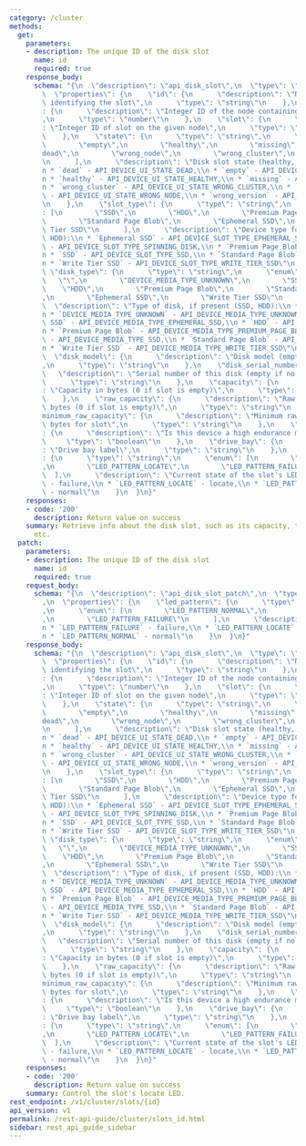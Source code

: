 ```yaml
---
category: /cluster
methods:
  get:
    parameters:
    - description: The unique ID of the disk slot
      name: id
      required: true
    response_body:
      schema: "{\n  \"description\": \"api_disk_slot\",\n  \"type\": \"object\",\n\
        \  \"properties\": {\n    \"id\": {\n      \"description\": \"Node:Slot representation\
        \ identifying the slot\",\n      \"type\": \"string\"\n    },\n    \"node_id\"\
        : {\n      \"description\": \"Integer ID of the node containing the slot.\"\
        ,\n      \"type\": \"number\"\n    },\n    \"slot\": {\n      \"description\"\
        : \"Integer ID of slot on the given node\",\n      \"type\": \"number\"\n\
        \    },\n    \"state\": {\n      \"type\": \"string\",\n      \"enum\": [\n\
        \        \"empty\",\n        \"healthy\",\n        \"missing\",\n        \"\
        dead\",\n        \"wrong_node\",\n        \"wrong_cluster\",\n        \"wrong_version\"\
        \n      ],\n      \"description\": \"Disk slot state (healthy, dead, empty):\\\
        n * `dead` - API_DEVICE_UI_STATE_DEAD,\\n * `empty` - API_DEVICE_UI_STATE_EMPTY,\\\
        n * `healthy` - API_DEVICE_UI_STATE_HEALTHY,\\n * `missing` - API_DEVICE_UI_STATE_MISSING,\\\
        n * `wrong_cluster` - API_DEVICE_UI_STATE_WRONG_CLUSTER,\\n * `wrong_node`\
        \ - API_DEVICE_UI_STATE_WRONG_NODE,\\n * `wrong_version` - API_DEVICE_UI_STATE_WRONG_VERSION\"\
        \n    },\n    \"slot_type\": {\n      \"type\": \"string\",\n      \"enum\"\
        : [\n        \"SSD\",\n        \"HDD\",\n        \"Premium Page Blob\",\n\
        \        \"Standard Page Blob\",\n        \"Ephemeral SSD\",\n        \"Write\
        \ Tier SSD\"\n      ],\n      \"description\": \"Device type for slot (SSD,\
        \ HDD):\\n * `Ephemeral SSD` - API_DEVICE_SLOT_TYPE_EPHEMERAL_SSD,\\n * `HDD`\
        \ - API_DEVICE_SLOT_TYPE_SPINNING_DISK,\\n * `Premium Page Blob` - API_DEVICE_SLOT_TYPE_PREMIUM_PAGE_BLOB,\\\
        n * `SSD` - API_DEVICE_SLOT_TYPE_SSD,\\n * `Standard Page Blob` - API_DEVICE_SLOT_TYPE_STANDARD_PAGE_BLOB,\\\
        n * `Write Tier SSD` - API_DEVICE_SLOT_TYPE_WRITE_TIER_SSD\"\n    },\n   \
        \ \"disk_type\": {\n      \"type\": \"string\",\n      \"enum\": [\n     \
        \   \"\",\n        \"DEVICE_MEDIA_TYPE_UNKNOWN\",\n        \"SSD\",\n    \
        \    \"HDD\",\n        \"Premium Page Blob\",\n        \"Standard Page Blob\"\
        ,\n        \"Ephemeral SSD\",\n        \"Write Tier SSD\"\n      ],\n    \
        \  \"description\": \"Type of disk, if present (SSD, HDD):\\n * `` - API_DEVICE_MEDIA_TYPE_MISSING,\\\
        n * `DEVICE_MEDIA_TYPE_UNKNOWN` - API_DEVICE_MEDIA_TYPE_UNKNOWN,\\n * `Ephemeral\
        \ SSD` - API_DEVICE_MEDIA_TYPE_EPHEMERAL_SSD,\\n * `HDD` - API_DEVICE_MEDIA_TYPE_SPINNING_DISK,\\\
        n * `Premium Page Blob` - API_DEVICE_MEDIA_TYPE_PREMIUM_PAGE_BLOB,\\n * `SSD`\
        \ - API_DEVICE_MEDIA_TYPE_SSD,\\n * `Standard Page Blob` - API_DEVICE_MEDIA_TYPE_STANDARD_PAGE_BLOB,\\\
        n * `Write Tier SSD` - API_DEVICE_MEDIA_TYPE_WRITE_TIER_SSD\"\n    },\n  \
        \  \"disk_model\": {\n      \"description\": \"Disk model (empty if no disk)\"\
        ,\n      \"type\": \"string\"\n    },\n    \"disk_serial_number\": {\n   \
        \   \"description\": \"Serial number of this disk (empty if no disk)\",\n\
        \      \"type\": \"string\"\n    },\n    \"capacity\": {\n      \"description\"\
        : \"Capacity in bytes (0 if slot is empty)\",\n      \"type\": \"string\"\n\
        \    },\n    \"raw_capacity\": {\n      \"description\": \"Raw capacity in\
        \ bytes (0 if slot is empty)\",\n      \"type\": \"string\"\n    },\n    \"\
        minimum_raw_capacity\": {\n      \"description\": \"Minimum raw capacity in\
        \ bytes for slot\",\n      \"type\": \"string\"\n    },\n    \"high_endurance\"\
        : {\n      \"description\": \"Is this device a high endurance model\",\n \
        \     \"type\": \"boolean\"\n    },\n    \"drive_bay\": {\n      \"description\"\
        : \"Drive bay label\",\n      \"type\": \"string\"\n    },\n    \"led_pattern\"\
        : {\n      \"type\": \"string\",\n      \"enum\": [\n        \"LED_PATTERN_NORMAL\"\
        ,\n        \"LED_PATTERN_LOCATE\",\n        \"LED_PATTERN_FAILURE\"\n    \
        \  ],\n      \"description\": \"Current state of the slot's LED:\\n * `LED_PATTERN_FAILURE`\
        \ - failure,\\n * `LED_PATTERN_LOCATE` - locate,\\n * `LED_PATTERN_NORMAL`\
        \ - normal\"\n    }\n  }\n}"
    responses:
    - code: '200'
      description: Return value on success
    summary: Retrieve info about the disk slot, such as its capacity, type, model,
      etc.
  patch:
    parameters:
    - description: The unique ID of the disk slot
      name: id
      required: true
    request_body:
      schema: "{\n  \"description\": \"api_disk_slot_patch\",\n  \"type\": \"object\"\
        ,\n  \"properties\": {\n    \"led_pattern\": {\n      \"type\": \"string\"\
        ,\n      \"enum\": [\n        \"LED_PATTERN_NORMAL\",\n        \"LED_PATTERN_LOCATE\"\
        ,\n        \"LED_PATTERN_FAILURE\"\n      ],\n      \"description\": \"led_pattern:\\\
        n * `LED_PATTERN_FAILURE` - failure,\\n * `LED_PATTERN_LOCATE` - locate,\\\
        n * `LED_PATTERN_NORMAL` - normal\"\n    }\n  }\n}"
    response_body:
      schema: "{\n  \"description\": \"api_disk_slot\",\n  \"type\": \"object\",\n\
        \  \"properties\": {\n    \"id\": {\n      \"description\": \"Node:Slot representation\
        \ identifying the slot\",\n      \"type\": \"string\"\n    },\n    \"node_id\"\
        : {\n      \"description\": \"Integer ID of the node containing the slot.\"\
        ,\n      \"type\": \"number\"\n    },\n    \"slot\": {\n      \"description\"\
        : \"Integer ID of slot on the given node\",\n      \"type\": \"number\"\n\
        \    },\n    \"state\": {\n      \"type\": \"string\",\n      \"enum\": [\n\
        \        \"empty\",\n        \"healthy\",\n        \"missing\",\n        \"\
        dead\",\n        \"wrong_node\",\n        \"wrong_cluster\",\n        \"wrong_version\"\
        \n      ],\n      \"description\": \"Disk slot state (healthy, dead, empty):\\\
        n * `dead` - API_DEVICE_UI_STATE_DEAD,\\n * `empty` - API_DEVICE_UI_STATE_EMPTY,\\\
        n * `healthy` - API_DEVICE_UI_STATE_HEALTHY,\\n * `missing` - API_DEVICE_UI_STATE_MISSING,\\\
        n * `wrong_cluster` - API_DEVICE_UI_STATE_WRONG_CLUSTER,\\n * `wrong_node`\
        \ - API_DEVICE_UI_STATE_WRONG_NODE,\\n * `wrong_version` - API_DEVICE_UI_STATE_WRONG_VERSION\"\
        \n    },\n    \"slot_type\": {\n      \"type\": \"string\",\n      \"enum\"\
        : [\n        \"SSD\",\n        \"HDD\",\n        \"Premium Page Blob\",\n\
        \        \"Standard Page Blob\",\n        \"Ephemeral SSD\",\n        \"Write\
        \ Tier SSD\"\n      ],\n      \"description\": \"Device type for slot (SSD,\
        \ HDD):\\n * `Ephemeral SSD` - API_DEVICE_SLOT_TYPE_EPHEMERAL_SSD,\\n * `HDD`\
        \ - API_DEVICE_SLOT_TYPE_SPINNING_DISK,\\n * `Premium Page Blob` - API_DEVICE_SLOT_TYPE_PREMIUM_PAGE_BLOB,\\\
        n * `SSD` - API_DEVICE_SLOT_TYPE_SSD,\\n * `Standard Page Blob` - API_DEVICE_SLOT_TYPE_STANDARD_PAGE_BLOB,\\\
        n * `Write Tier SSD` - API_DEVICE_SLOT_TYPE_WRITE_TIER_SSD\"\n    },\n   \
        \ \"disk_type\": {\n      \"type\": \"string\",\n      \"enum\": [\n     \
        \   \"\",\n        \"DEVICE_MEDIA_TYPE_UNKNOWN\",\n        \"SSD\",\n    \
        \    \"HDD\",\n        \"Premium Page Blob\",\n        \"Standard Page Blob\"\
        ,\n        \"Ephemeral SSD\",\n        \"Write Tier SSD\"\n      ],\n    \
        \  \"description\": \"Type of disk, if present (SSD, HDD):\\n * `` - API_DEVICE_MEDIA_TYPE_MISSING,\\\
        n * `DEVICE_MEDIA_TYPE_UNKNOWN` - API_DEVICE_MEDIA_TYPE_UNKNOWN,\\n * `Ephemeral\
        \ SSD` - API_DEVICE_MEDIA_TYPE_EPHEMERAL_SSD,\\n * `HDD` - API_DEVICE_MEDIA_TYPE_SPINNING_DISK,\\\
        n * `Premium Page Blob` - API_DEVICE_MEDIA_TYPE_PREMIUM_PAGE_BLOB,\\n * `SSD`\
        \ - API_DEVICE_MEDIA_TYPE_SSD,\\n * `Standard Page Blob` - API_DEVICE_MEDIA_TYPE_STANDARD_PAGE_BLOB,\\\
        n * `Write Tier SSD` - API_DEVICE_MEDIA_TYPE_WRITE_TIER_SSD\"\n    },\n  \
        \  \"disk_model\": {\n      \"description\": \"Disk model (empty if no disk)\"\
        ,\n      \"type\": \"string\"\n    },\n    \"disk_serial_number\": {\n   \
        \   \"description\": \"Serial number of this disk (empty if no disk)\",\n\
        \      \"type\": \"string\"\n    },\n    \"capacity\": {\n      \"description\"\
        : \"Capacity in bytes (0 if slot is empty)\",\n      \"type\": \"string\"\n\
        \    },\n    \"raw_capacity\": {\n      \"description\": \"Raw capacity in\
        \ bytes (0 if slot is empty)\",\n      \"type\": \"string\"\n    },\n    \"\
        minimum_raw_capacity\": {\n      \"description\": \"Minimum raw capacity in\
        \ bytes for slot\",\n      \"type\": \"string\"\n    },\n    \"high_endurance\"\
        : {\n      \"description\": \"Is this device a high endurance model\",\n \
        \     \"type\": \"boolean\"\n    },\n    \"drive_bay\": {\n      \"description\"\
        : \"Drive bay label\",\n      \"type\": \"string\"\n    },\n    \"led_pattern\"\
        : {\n      \"type\": \"string\",\n      \"enum\": [\n        \"LED_PATTERN_NORMAL\"\
        ,\n        \"LED_PATTERN_LOCATE\",\n        \"LED_PATTERN_FAILURE\"\n    \
        \  ],\n      \"description\": \"Current state of the slot's LED:\\n * `LED_PATTERN_FAILURE`\
        \ - failure,\\n * `LED_PATTERN_LOCATE` - locate,\\n * `LED_PATTERN_NORMAL`\
        \ - normal\"\n    }\n  }\n}"
    responses:
    - code: '200'
      description: Return value on success
    summary: Control the slot's locate LED.
rest_endpoint: /v1/cluster/slots/{id}
api_version: v1
permalink: /rest-api-guide/cluster/slots_id.html
sidebar: rest_api_guide_sidebar
---
```

